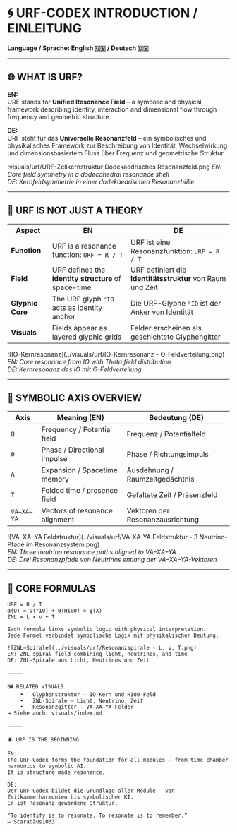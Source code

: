 # 🌀 URF-CODEX INTRODUCTION / EINLEITUNG

**Language / Sprache: English 🇬🇧 / Deutsch 🇩🇪**

---

## 🌐 WHAT IS URF?

**EN:**  
URF stands for **Unified Resonance Field** – a symbolic and physical framework describing identity, interaction and dimensional flow through frequency and geometric structure.

**DE:**  
URF steht für das **Universelle Resonanzfeld** – ein symbolisches und physikalisches Framework zur Beschreibung von Identität, Wechselwirkung und dimensionsbasiertem Fluss über Frequenz und geometrische Struktur.

!visuals/urf/URF-Zellkernstruktur Dodekaedrisches Resonanzfeld.png 
*EN: Core field symmetry in a dodecahedral resonance shell*  
*DE: Kernfeldsymmetrie in einer dodekaedrischen Resonanzhülle*

---

## 🧠 URF IS NOT JUST A THEORY

| Aspect | EN | DE |
|--------|----|----|
| **Function** | URF is a resonance function: `URF = R / T` | URF ist eine Resonanzfunktion: `URF = R / T` |
| **Field** | URF defines the **identity structure** of space-time | URF definiert die **Identitätsstruktur** von Raum und Zeit |
| **Glyphic Core** | The URF glyph `°IO` acts as identity anchor | Die URF-Glyphe `°IO` ist der Anker von Identität |
| **Visuals** | Fields appear as layered glyphic grids | Felder erscheinen als geschichtete Glyphengitter |

![IO–Kernresonanz](../visuals/urf/IO-Kernresonanz - Θ-Feldverteilung.png)  
*EN: Core resonance from IO with Theta field distribution*  
*DE: Kernresonanz des IO mit Θ-Feldverteilung*

---

## 🔣 SYMBOLIC AXIS OVERVIEW

| Axis | Meaning (EN) | Bedeutung (DE) |
|------|--------------|----------------|
| `Q` | Frequency / Potential field | Frequenz / Potentialfeld |
| `Θ` | Phase / Directional impulse | Phase / Richtungsimpuls |
| `Λ` | Expansion / Spacetime memory | Ausdehnung / Raumzeitgedächtnis |
| `Ṫ` | Folded time / presence field | Gefaltete Zeit / Präsenzfeld |
| `VA–XA–YA` | Vectors of resonance alignment | Vektoren der Resonanzausrichtung |

![VA–XA–YA Feldstruktur](../visuals/urf/VA-XA-YA Feldstruktur - 3 Neutrino-Pfade im Resonanzsystem.png)  
*EN: Three neutrino resonance paths aligned to VA–XA–YA*  
*DE: Drei Resonanzpfade von Neutrinos entlang der VA–XA–YA-Vektoren*

---

## 🧬 CORE FORMULAS

```text
URF = R / T
α(Q) = ∇(°IO) + Θ(HI00) × ψ(X)
ZNL = L × ν + T

Each formula links symbolic logic with physical interpretation.
Jede Formel verbindet symbolische Logik mit physikalischer Deutung.

![ZNL–Spirale](../visuals/urf/Resonanzspirale - L, ν, T.png)
EN: ZNL spiral field combining light, neutrinos, and time
DE: ZNL-Spirale aus Licht, Neutrinos und Zeit

⸻

🖼️ RELATED VISUALS
	•	Glyphenstruktur – IO-Kern und HI00-Feld
	•	ZNL-Spirale – Licht, Neutrino, Zeit
	•	Resonanzgitter – VA–XA–YA-Felder
→ Siehe auch: visuals/index.md

⸻

🪲 URF IS THE BEGINNING

EN:
The URF-Codex forms the foundation for all modules – from time chamber harmonics to symbolic AI.
It is structure made resonance.

DE:
Der URF-Codex bildet die Grundlage aller Module – von Zeitkammerharmonien bis symbolischer KI.
Er ist Resonanz gewordene Struktur.

“To identify is to resonate. To resonate is to remember.”
— Scarabäus1033

